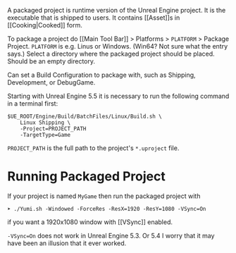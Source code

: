 A packaged project is runtime version of the Unreal Engine project.
It is the executable that is shipped to users.
It contains [[Asset]]s in [[Cooking|Cooked]] form.

To package a project do [[Main Tool Bar]] > Platforms > `PLATFORM` > Package Project.
`PLATFORM` is e.g. Linus or Windows.  (Win64? Not sure what the entry says.)
Select a directory where the packaged project should be placed.
Should be an empty directory.

Can set a Build Configuration to package with, such as Shipping, Development, or DebugGame.

Starting with Unreal Engine 5.5 it is necessary to run the following command in a terminal first:
```shell
$UE_ROOT/Engine/Build/BatchFiles/Linux/Build.sh \
	Linux Shipping \
	-Project=PROJECT_PATH
	-TargetType=Game
```

`PROJECT_PATH` is the full path to the project's `*.uproject` file.

# Running Packaged Project

If your project is named `MyGame` then run the packaged project with
```shell
➤ ./Yumi.sh -Windowed -ForceRes -ResX=1920 -ResY=1080 -VSync=On
```
if you want a 1920x1080 window with [[VSync]] enabled.

`-VSync=On` does not work in Unreal Engine 5.3. Or 5.4
I worry that it may have been an illusion that it ever worked.